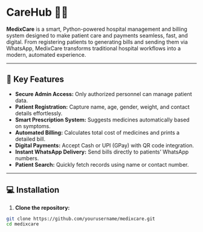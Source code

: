# CareHub 🏥💊

**MedixCare** is a smart, Python-powered hospital management and billing system designed to make patient care and payments seamless, fast, and digital. From registering patients to generating bills and sending them via WhatsApp, MedixCare transforms traditional hospital workflows into a modern, automated experience.

---

## 🚀 Key Features

- **Secure Admin Access:** Only authorized personnel can manage patient data.
- **Patient Registration:** Capture name, age, gender, weight, and contact details effortlessly.
- **Smart Prescription System:** Suggests medicines automatically based on symptoms.
- **Automated Billing:** Calculates total cost of medicines and prints a detailed bill.
- **Digital Payments:** Accept Cash or UPI (GPay) with QR code integration.
- **Instant WhatsApp Delivery:** Send bills directly to patients’ WhatsApp numbers.
- **Patient Search:** Quickly fetch records using name or contact number.

---

## 💻 Installation

1. **Clone the repository:**
```bash
git clone https://github.com/yourusername/medixcare.git
cd medixcare
